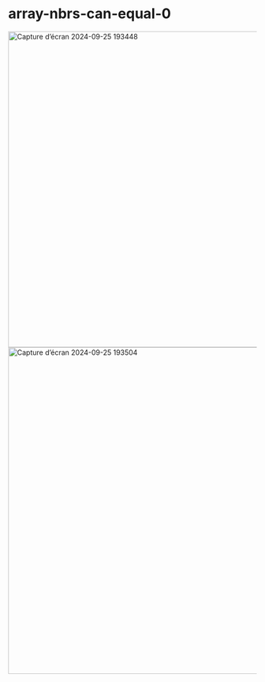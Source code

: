 # array-nbrs-can-equal-0
<img width="641" alt="Capture d’écran 2024-09-25 193448" src="https://github.com/user-attachments/assets/75cf9ba8-b1c8-4416-9f6a-78ad6c64bf0f">
<img width="663" alt="Capture d’écran 2024-09-25 193504" src="https://github.com/user-attachments/assets/971beb9f-2c08-48cf-9d99-69eb479627f2">

